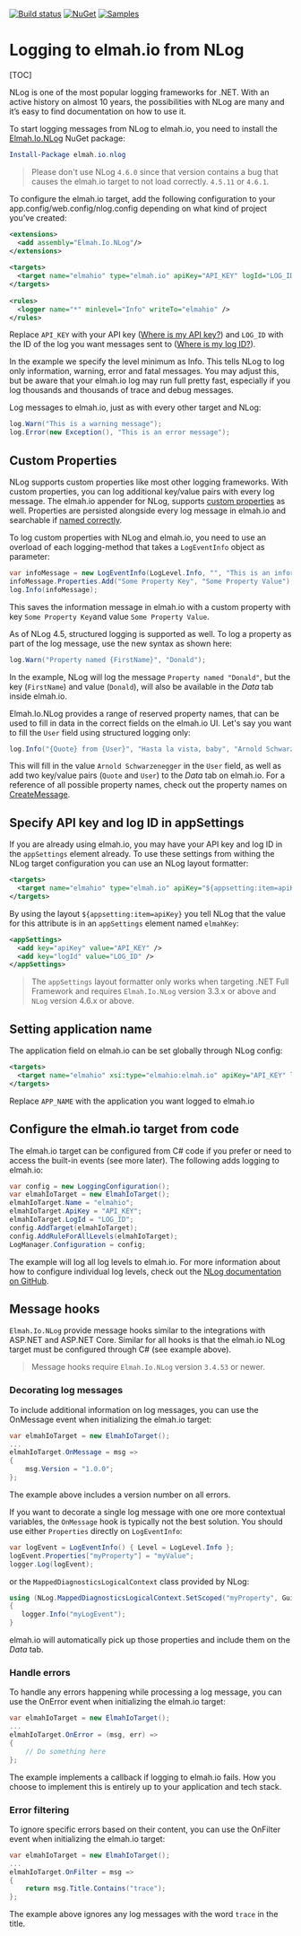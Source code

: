 [![Build status](https://ci.appveyor.com/api/projects/status/gdgwwlu1j8yh7esl?svg=true)](https://ci.appveyor.com/project/ThomasArdal/elmah-io-nlog)
[![NuGet](https://img.shields.io/nuget/v/elmah.io.nlog.svg)](https://www.nuget.org/packages/elmah.io.nlog)
[![Samples](https://img.shields.io/badge/samples-2-brightgreen.svg)](https://github.com/elmahio/elmah.io.nlog/tree/master/samples)

# Logging to elmah.io from NLog

[TOC]

NLog is one of the most popular logging frameworks for .NET. With an active history on almost 10 years, the possibilities with NLog are many and it’s easy to find documentation on how to use it.

To start logging messages from NLog to elmah.io, you need to install the [Elmah.Io.NLog](https://www.nuget.org/packages/Elmah.Io.NLog/) NuGet package:

```powershell
Install-Package elmah.io.nlog
```

> Please don't use NLog `4.6.0` since that version contains a bug that causes the elmah.io target to not load correctly. `4.5.11` or `4.6.1`.

To configure the elmah.io target, add the following configuration to your app.config/web.config/nlog.config depending on what kind of project you’ve created:

```xml
<extensions>
  <add assembly="Elmah.Io.NLog"/>
</extensions>
 
<targets>
  <target name="elmahio" type="elmah.io" apiKey="API_KEY" logId="LOG_ID"/>
</targets>
 
<rules>
  <logger name="*" minlevel="Info" writeTo="elmahio" />
</rules>
```

Replace `API_KEY` with your API key ([Where is my API key?](https://docs.elmah.io/where-is-my-api-key/)) and `LOG_ID` with the ID of the log you want messages sent to ([Where is my log ID?](https://docs.elmah.io/where-is-my-log-id/)).

In the example we specify the level minimum as Info. This tells NLog to log only information, warning, error and fatal messages. You may adjust this, but be aware that your elmah.io log may run full pretty fast, especially if you log thousands and thousands of trace and debug messages.

Log messages to elmah.io, just as with every other target and NLog:

```csharp
log.Warn("This is a warning message");
log.Error(new Exception(), "This is an error message");
```

## Custom Properties

NLog supports custom properties like most other logging frameworks. With custom properties, you can log additional key/value pairs with every log message. The elmah.io appender for NLog, supports [custom properties](https://docs.elmah.io/logging-custom-data/) as well. Properties are persisted alongside every log message in elmah.io and searchable if [named correctly](https://docs.elmah.io/logging-custom-data/#searching-custom-data).

To log custom properties with NLog and elmah.io, you need to use an overload of each logging-method that takes a `LogEventInfo` object as parameter:

```csharp
var infoMessage = new LogEventInfo(LogLevel.Info, "", "This is an information message");
infoMessage.Properties.Add("Some Property Key", "Some Property Value");
log.Info(infoMessage);
```

This saves the information message in elmah.io with a custom property with key `Some Property Key`and value `Some Property Value`.

As of NLog 4.5, structured logging is supported as well. To log a property as part of the log message, use the new syntax as shown here:

```csharp
log.Warn("Property named {FirstName}", "Donald");
```

In the example, NLog will log the message `Property named "Donald"`, but the key (`FirstName`) and value (`Donald`), will also be available in the *Data* tab inside elmah.io.

Elmah.Io.NLog provides a range of reserved property names, that can be used to fill in data in the correct fields on the elmah.io UI. Let's say you want to fill the `User` field using structured logging only:

```csharp
log.Info("{Quote} from {User}", "Hasta la vista, baby", "Arnold Schwarzenegger");
```

This will fill in the value `Arnold Schwarzenegger` in the `User` field, as well as add two key/value pairs (`Quote` and `User`) to the *Data* tab on elmah.io. For a reference of all possible property names, check out the property names on [CreateMessage](https://github.com/elmahio/Elmah.Io.Client/blob/master/src/Elmah.Io.Client/Models/CreateMessage.cs).

## Specify API key and log ID in appSettings

If you are already using elmah.io, you may have your API key and log ID in the `appSettings` element already. To use these settings from withing the NLog target configuration you can use an NLog layout formatter:

```xml
<targets>
  <target name="elmahio" type="elmah.io" apiKey="${appsetting:item=apiKey}" logId="${appsetting:item=logId}"/>
</targets>
```

By using the layout `${appsetting:item=apiKey}` you tell NLog that the value for this attribute is in an `appSettings` element named `elmahKey`:

```xml
<appSettings>
  <add key="apiKey" value="API_KEY" />
  <add key="logId" value="LOG_ID" />
</appSettings>
```

> The `appSettings` layout formatter only works when targeting .NET Full Framework and requires `Elmah.Io.NLog` version 3.3.x or above and `NLog` version 4.6.x or above.

## Setting application name

The application field on elmah.io can be set globally through NLog config:

```xml
<targets>
  <target name="elmahio" xsi:type="elmahio:elmah.io" apiKey="API_KEY" logId="LOG_ID" application="APP_NAME" />
</targets>
```

Replace `APP_NAME` with the application you want logged to elmah.io

## Configure the elmah.io target from code

The elmah.io target can be configured from C# code if you prefer or need to access the built-in events (see more later). The following adds logging to elmah.io:

```csharp
var config = new LoggingConfiguration();
var elmahIoTarget = new ElmahIoTarget();
elmahIoTarget.Name = "elmahio";
elmahIoTarget.ApiKey = "API_KEY";
elmahIoTarget.LogId = "LOG_ID";
config.AddTarget(elmahIoTarget);
config.AddRuleForAllLevels(elmahIoTarget);
LogManager.Configuration = config;
```

The example will log all log levels to elmah.io. For more information about how to configure individual log levels, check out the [NLog documentation on GitHub](https://github.com/NLog/NLog/wiki/Configure-from-code).

## Message hooks

`Elmah.Io.NLog` provide message hooks similar to the integrations with ASP.NET and ASP.NET Core. Similar for all hooks is that the elmah.io NLog target must be configured through C# (see example above).

> Message hooks require `Elmah.Io.NLog` version `3.4.53` or newer.

### Decorating log messages

To include additional information on log messages, you can use the OnMessage event when initializing the elmah.io target:

```csharp
var elmahIoTarget = new ElmahIoTarget();
...
elmahIoTarget.OnMessage = msg =>
{
    msg.Version = "1.0.0";
};
```

The example above includes a version number on all errors.

If you want to decorate a single log message with one ore more contextual variables, the `OnMessage` hook is typically not the best solution. You should use either `Properties` directly on `LogEventInfo`:

```csharp
var logEvent = LogEventInfo() { Level = LogLevel.Info };
logEvent.Properties["myProperty"] = "myValue";
logger.Log(logEvent);
```

or the `MappedDiagnosticsLogicalContext` class provided by NLog:

```csharp
using (NLog.MappedDiagnosticsLogicalContext.SetScoped("myProperty", Guid.NewGuid()))
{
   logger.Info("myLogEvent");
}
```

elmah.io will automatically pick up those properties and include them on the *Data* tab.

### Handle errors

To handle any errors happening while processing a log message, you can use the OnError event when initializing the elmah.io target:

```csharp
var elmahIoTarget = new ElmahIoTarget();
...
elmahIoTarget.OnError = (msg, err) =>
{
    // Do something here
};
```

The example implements a callback if logging to elmah.io fails. How you choose to implement this is entirely up to your application and tech stack.

### Error filtering
To ignore specific errors based on their content, you can use the OnFilter event when initializing the elmah.io target:

```csharp
var elmahIoTarget = new ElmahIoTarget();
...
elmahIoTarget.OnFilter = msg =>
{
    return msg.Title.Contains("trace");
};
```

The example above ignores any log messages with the word `trace` in the title.